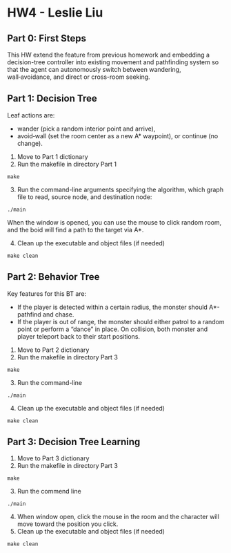 # HW4 - Leslie Liu
## Part 0: First Steps
This HW extend the feature from previous homework and embedding a decision-tree controller into existing movement and pathfinding system so that the agent can autonomously switch between wandering, wall‑avoidance, and direct or cross-room seeking. 



## Part 1: Decision Tree
Leaf actions are: 
- wander (pick a random interior point and arrive), 
- avoid‑wall (set the room center as a new A* waypoint), or continue (no change). 

1. Move to Part 1 dictionary
2. Run the makefile in directory Part 1

```
make
```
3. Run the command-line arguments specifying the algorithm, which graph file to read, source node, and destination node:
```
./main
```
When the window is opened, you can use the mouse to click random room, and the boid will find a path to the target via A*.

4. Clean up the executable and object files (if needed)
```
make clean
```

## Part 2: Behavior Tree
Key features for this BT are: 
- If the player is detected within a certain radius, the monster should A*-pathfind and chase. 
- If the player is out of range, the monster should either patrol to a random point or perform a “dance” in place.
On collision, both monster and player teleport back to their start positions.


1. Move to Part 2 dictionary
2. Run the makefile in directory Part 3

```
make
```
3. Run the command-line
```
./main
```

4. Clean up the executable and object files (if needed)
```
make clean
```

## Part 3: Decision Tree Learning
1. Move to Part 3 dictionary
2. Run the makefile in directory Part 3

```
make
```
3. Run the commend line
```
./main
```
4. When window open, click the mouse in the room and the character will move toward the position you click. 
5. Clean up the executable and object files (if needed)
```
make clean
```
